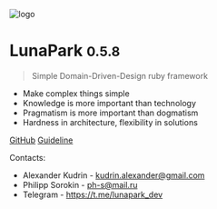![logo](_media/black_cover.jpg)

# LunaPark <small>0.5.8</small>

> Simple Domain-Driven-Design ruby framework

- Make complex things simple
- Knowledge is more important than technology
- Pragmatism is more important than dogmatism
- Hardness in architecture, flexibility in solutions

[GitHub](https://github.com/am-team/luna_park/)
[Guideline](#Область-применения)

Contacts: 
- Alexander Kudrin - [kudrin.alexander@gmail.com](mailto:kudrin.alexander@gmail.com)
- Philipp Sorokin  - [ph-s@mail.ru](mailto:ph-s@mail.ru)
- Telegram         - https://t.me/lunapark_dev
